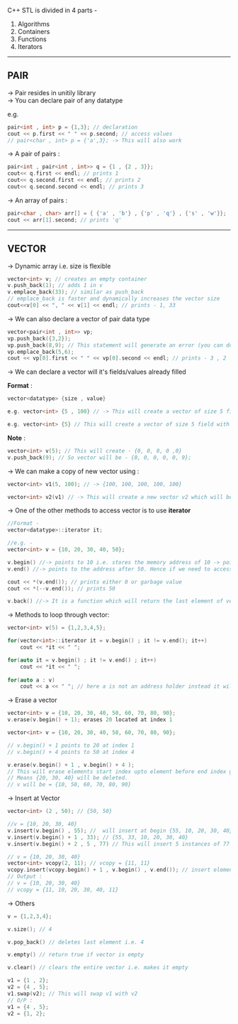 C++ STL is divided in 4 parts -
1. Algorithms
2. Containers
3. Functions
4. Iterators

---
## **PAIR**

-> Pair resides in unitily library <br />
-> You can declare pair of any datatype <br />

e.g. 

``` c++
pair<int , int> p = {1,3}; // declaration
cout << p.first << " " << p.second; // access values
// pair<char , int> p = {'a',3}; -> This will also work
```
-> A pair of pairs :
 
 ``` C++
 pair<int , pair<int , int>> q = {1 , {2 , 3}};
 cout<< q.first << endl; // prints 1
 cout<< q.second.first << endl; // prints 2
 cout<< q.second.second << endl; // prints 3
 ```

-> An array of pairs : 

``` c++
pair<char , char> arr[] = { {'a' , 'b'} , {'p' , 'q'} , {'s' , 'w'}};
cout << arr[1].second; // prints 'q'
```
---
## **VECTOR**

-> Dynamic array i.e. size is flexible

``` C++
vector<int> v; // creates an empty container
v.push_back(1); // adds 1 in v
v.emplace_back(33); // similar as push_back
// emplace_back is faster and dynamically increases the vector size
cout<<v[0] << ", " << v[1] << endl; // prints - 1, 33
```

-> We can also declare a vector of pair data type

```C++
vector<pair<int , int>> vp;
vp.push_back({3,2});
vp.push_back(8,9); // This statement will generate an error (you can do the same using emplace_back)
vp.emplace_back(5,6); 
cout << vp[0].first << " " << vp[0].second << endl; // prints - 3 , 2
```

-> We can declare a vector will it's fields/values already filled <br />

**Format** : 
``` c++
vector<datatype> {size , value}

e.g. vector<int> {5 , 100} // -> This will create a vector of size 5 filled with value 100 -> {100, 100, 100, 100, 100}

e.g. vector<int> {5} // This will create a vector of size 5 field with either 0 or garbage values depending on the compiler
``` 

**Note** :
``` C++
vector<int> v(5); // This will create - {0, 0, 0, 0 ,0}
v.push_back(9); // So vector will be - {0, 0, 0, 0, 0, 9};
```

-> We can make a copy of new vector using :

``` c++
vector<int> v1(5, 100); // -> {100, 100, 100, 100, 100}

vector<int> v2(v1) // -> This will create a new vector v2 which will be a copy of vector v1 i.e. v2 = {100, 100, 100, 100, 100}
```

 -> One of the other methods to access vector is to use **iterator**
 
 ``` C++
 //Format -
 vector<datatype>::iterator it;

//e.g. -
vector<int> v = {10, 20, 30, 40, 50};

v.begin() //-> points to 10 i.e. stores the memory address of 10 -> points to the very first element in vector
v.end() //-> points to the address after 50. Hence if we need to access 50 then we need to do v.end()--;

cout << *(v.end()); // prints either 0 or garbage value
cout << *(--v.end()); // prints 50

v.back() //-> It is a function which will return the last element of vector i.e. prints 50
```

-> Methods to loop through vector:
``` c++
vector<int> v(5) = {1,2,3,4,5};

for(vector<int>::iterator it = v.begin() ; it != v.end(); it++)
    cout << *it << " ";

for(auto it = v.begin() ; it != v.end() ; it++)
    cout << *it << " ";
    
for(auto a : v)
    cout << a << " "; // here a is not an address holder instead it will direct give you values in the vector
```
-> Erase a vector
``` c++
vector<int> v = {10, 20, 30, 40, 50, 60, 70, 80, 90};
v.erase(v.begin() + 1); erases 20 located at index 1

vector<int> v = {10, 20, 30, 40, 50, 60, 70, 80, 90};

// v.begin() + 1 points to 20 at index 1
// v.begin() + 4 points to 50 at index 4

v.erase(v.begin() + 1 , v.begin() + 4 );
// This will erase elements start index upto element before end index given
// Means {20, 30, 40} will be deleted.
// v will be = {10, 50, 60, 70, 80, 90}
```
-> Insert at Vector
``` C++
vector<int> (2 , 50); // {50, 50}

//v = {10, 20, 30, 40}
v.insert(v.begin() , 55); //  will insert at begin {55, 10, 20, 30, 40}
v.insert(v.begin() + 1 , 33); // {55, 33, 10, 20, 30, 40}
v.insert(v.begin() + 2 , 5 , 77) // This will insert 5 instances of 77 from position 2 -> {55, 33, 77, 77, 77, 77, 77, 10, 20, 30, 40} 

// v = {10, 20, 30, 40}
vector<int> vcopy(2, 11); // vcopy = {11, 11}
vcopy.insert(vcopy.begin() + 1 , v.begin() , v.end()); // insert elements/vector in vcopy from start index 1 and insert elements in v from v.begin() till v.end()
// Output : 
// v = {10, 20, 30, 40}
// vcopy = {11, 10, 20, 30, 40, 11}
```

-> Others 
``` c++
v = {1,2,3,4};

v.size(); // 4

v.pop_back() // deletes last element i.e. 4

v.empty() // return true if vector is empty

v.clear() // clears the entire vector i.e. makes it empty

v1 = {1 , 2};
v2 = {4 , 5};
v1.swap(v2); // This will swap v1 with v2
// O/P : 
v1 = {4 , 5};
v2 = {1, 2};
```













